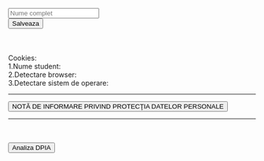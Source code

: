 

<body>
<div class="container">

<div class="row">
	<div class="col3">  
		<input id="nameInput" type="text" class="form-control " placeholder="Nume complet" aria-label="Recipient's username" aria-describedby="basic-addon2">
	</div>
	<div class="col3">
		<button class="btn btn-success custom" type="button" id="addNameBtn" onclick="setNameCookie()">Salveaza</button>
		<button style="display:none;" class="btn btn-primary custom" type="button" id="editNameBtn" onclick="setNameCookie()">Actualizeaza</button>
	</div>
</div>
<br><br><br>
Cookies:<br>
1.Nume student: <b><span id="nameCookie"></span></b><br>
2.Detectare browser: <b><span id="browserCookie"></span></b><br>
3.Detectare sistem de operare: <b><span id="soCookie"></span></b><br>
<hr>

<button id="titluInfo" class="btn btn-outline-secondary custom" onclick="displayInfo()">NOTĂ DE INFORMARE PRIVIND PROTECŢIA DATELOR PERSONALE </button>

<div id="textInfo" style="display:none;">
<p align="left"><br><br><br>
Conform cerinţelor Legii nr. 677/2001 pentru protecţia persoanelor cu privire la prelucrarea datelor cu caracter personal şi libera circulaţie a acestor date, modificată şi completată şi ale Legii nr. 506/2004 privind prelucrarea datelor cu caracter personal şi protecţia vieţii private în sectorul comunicaţiilor

electronice . Universitatea Tehnica din Cluj Napoca are obligaţia de a administra în condiţii de siguranţă şi 

numai pentru scopurile specificate, datele personale pe care ni le furnizaţi despre dumneavoastră.
<br>
Scopul colectării datelor este: evaluarea automata pe baza accesarii, parcurgerii si a timpului petrecut pe 

pagina web a disciplinei.
<br>
Nu sunteţi obligat(ă) să furnizaţi datele. Refuzul dvs. determină schimbarea modului de evaluarea, care va fi 

efectuata de un cadru didactic.
<Br>

Informaţiile înregistrate sunt destinate utilizării de către operator şi sunt comunicate numai următorilor

destinatari: Universitatea Tehnica din Cluj Napoca, Erasmus.

<Br><br>
Conform Legii nr. 677/2001, beneficiaţi de dreptul de acces, de intervenţie asupra datelor, dreptul de a nu fi supus unei decizii individuale şi dreptul de a vă adresa justiţiei. Totodată, aveţi dreptul să vă opuneţi prelucrării datelor personale care vă privesc şi să solicitaţi ştergerea datelor*. Pentru exercitarea acestor
drepturi, vă puteţi adresa cu o cerere scrisă, datată şi semnată la departamentul PDP al Universitatii Tehnice din Cluj Napoca. 
De asemenea, vă este recunoscut dreptul de a vă adresa justiţiei. 
<Br>
Datele dumneavoastră vor fi transferate în Marea Britanie în vederea efectuarii unui stagiu de mobilitate Erasmus
<br>
Dacă unele din datele despre dumneavoastră sunt incorecte, vă rugăm să ne informaţi cât mai curând posibil.
	</p>
</div>
<hr>
<br><br>
<a target="blank" href=>
	<button class="warning">Analiza DPIA</button>
</a>
</div>
</div>
</body>

<script> 
	let expandedInfo=false;
	function alertCookie() { alert(document.cookie); }
	// Opera 8.0+
	var isOpera = (!!window.opr && !!opr.addons) || !!window.opera || navigator.userAgent.indexOf(' OPR/') >= 0;

	// Firefox 1.0+
	var isFirefox = typeof InstallTrigger !== 'undefined';

	// Safari 3.0+ "[object HTMLElementConstructor]" 
	var isSafari = /constructor/i.test(window.HTMLElement) || (function (p) { return p.toString() === "[object SafariRemoteNotification]"; })(!window['safari'] || (typeof safari !== 'undefined' && window['safari'].pushNotification));

	// Internet Explorer 6-11
	var isIE = /*@cc_on!@*/false || !!document.documentMode;

	// Edge 20+
	var isEdge = !isIE && !!window.StyleMedia;

	// Chrome 1 - 79
	var isChrome = !!window.chrome && (!!window.chrome.webstore || !!window.chrome.runtime);

	// Edge (based on chromium) detection
	var isEdgeChromium = isChrome && (navigator.userAgent.indexOf("Edg") != -1);

	// Blink engine detection
	var isBlink = (isChrome || isOpera) && !!window.CSS;	
	
	if(isChrome && !isEdgeChromium){
		document.cookie = "browser=chrome";
		document.getElementById('browserCookie').innerHTML="chrome";
	}
	if(isOpera){
		document.cookie = "browser=opera";
		document.getElementById('browserCookie').innerHTML="opera";
	}
	if(isFirefox){
		document.cookie = "browser=firefox";
		document.getElementById('browserCookie').innerHTML="firefox";
	}
	if(isEdge || isEdgeChromium){
		document.cookie = "browser=edge";
		document.getElementById('browserCookie').innerHTML="edge";
	}
	if(isIE){
		document.cookie = "browser=iexplorer";
		document.getElementById('browserCookie').innerHTML="iexplorer";
	}
	var OSName = "Unknown";
	if (window.navigator.userAgent.indexOf("Windows NT 10.0")!= -1) OSName="Windows 10";
	if (window.navigator.userAgent.indexOf("Windows NT 6.3") != -1) OSName="Windows 8.1";
	if (window.navigator.userAgent.indexOf("Windows NT 6.2") != -1) OSName="Windows 8";
	if (window.navigator.userAgent.indexOf("Windows NT 6.1") != -1) OSName="Windows 7";
	if (window.navigator.userAgent.indexOf("Windows NT 6.0") != -1) OSName="Windows Vista";
	if (window.navigator.userAgent.indexOf("Windows NT 5.1") != -1) OSName="Windows XP";
	if (window.navigator.userAgent.indexOf("Windows NT 5.0") != -1) OSName="Windows 2000";
	if (window.navigator.userAgent.indexOf("Mac")            != -1) OSName="Mac/iOS";
	if (window.navigator.userAgent.indexOf("X11")            != -1) OSName="UNIX";
	if (window.navigator.userAgent.indexOf("Linux")          != -1) OSName="Linux";
	document.cookie = "operating-system="+OSName;
	document.getElementById('soCookie').innerHTML=OSName;

	
	function setNameCookie(){
		let element = document.getElementById('nameInput');
		document.cookie = "numeStudent="+element.value;
		let btn1 = document.getElementById('addNameBtn');
		btn1.style="display:none";
		document.getElementById('nameCookie').innerHTML=element.value;
	}
	if(document.cookie){
	let numeStudent =null;
		const numeStudentKey = document.cookie
		  .split('; ')
		  .find(row => row.startsWith('numeStudent='));
		   if( numeStudentKey){
			const numeStudent  = numeStudentKey.split('=')[1];
		}
	 
		if(numeStudent && numeStudent!=null && numeStudent!=undefined){
			let element = document.getElementById('nameInput');
			let btn1 = document.getElementById('addNameBtn');
			btn1.style="display:none";
			
			element.value= numeStudent;
			document.getElementById('nameCookie').innerHTML=numeStudent;
		}
	}
	
	
	
	function displayInfo(){
		if(!expandedInfo){
			document.getElementById('textInfo').style="display:block";
			
			expandedInfo=true;
		} else {
			document.getElementById('textInfo').style="display:none";
			
			expandedInfo=false;
		}
	}
</script>

